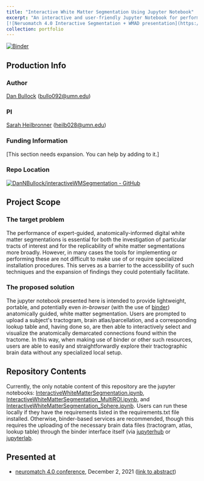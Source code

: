 ```yaml
---
title: "Interactive White Matter Segmentation Using Jupyter Notebook"
excerpt: "An interactive and user-friendly Jupyter Notebook for performing anatomy-based, in-browser segmentations. 1<br/>
[![Neruomatch 4.0 Interactive Segmentation + WMAD presentation](https://img.youtube.com/vi/FAV5HdVQ91c/0.jpg)](https://www.youtube.com/watch?v=FAV5HdVQ91c)"
collection: portfolio
---
```


[![Binder](https://mybinder.org/badge_logo.svg)](https://mybinder.org/v2/gh/DanNBullock/interactiveWMSegmentation/master?filepath=InteractiveWhiteMatterSegmentation.ipynb)

## Production Info

### Author
[Dan Bullock](https://github.com/DanNBullock/) (bullo092@umn.edu)

### PI
[Sarah Heilbronner](https://med.umn.edu/bio/department-of-neuroscience/sarah-heilbronner) (heilb028@umn.edu)

### Funding Information
[This section needs expansion. You can help by adding to it.]

### Repo Location

[![DanNBullock/interactiveWMSegmentation - GitHub](https://gh-card.dev/repos/DanNBullock/interactiveWMSegmentation.svg)](https://github.com/DanNBullock/interactiveWMSegmentation)

## Project Scope

### The target problem
The performance of expert-guided, anatomically-informed digital white matter segmentations is essential for both the investigation of particular tracts of interest and for the replicability of white matter segmentations more broadly.  However, in many cases the tools for implementing or performing these are not difficult to make use of or require specialized installation procedures.  This serves as a barrier to the accessibility of such techniques and the expansion of findings they could potentially facilitate.

### The proposed solution
The jupyter notebook presented here is intended to provide lightweight, portable, and potentially even _in-browser_ (with the use of [binder](https://mybinder.org)) anatomically guided, white matter segmentation.  Users are prompted to upload a subject's tractogram, brain atlas/parcellation, and a corresponding lookup table and, having done so, are then able to interactively select and visualize the anatomically demarcated connections found within the tractome.  In this way, when making use of binder or other such resources, users are able to easily and straightforwardly explore their tractographic brain data without any specialized local setup.

## Repository Contents
Currently, the only notable content of this repository are the jupyter notebooks: [InteractiveWhiteMatterSegmentation.ipynb](https://github.com/DanNBullock/interactiveWMSegmentation/blob/master/InteractiveWhiteMatterSegmentation.ipynb), [InteractiveWhiteMatterSegmentation_MultiROI.ipynb](https://github.com/DanNBullock/interactiveWMSegmentation/blob/master/InteractiveWhiteMatterSegmentation_MultiROI.ipynb), and [InteractiveWhiteMatterSegmentation_Sphere.ipynb](https://github.com/DanNBullock/interactiveWMSegmentation/blob/master/InteractiveWhiteMatterSegmentation_Sphere.ipynb).  Users can run these locally if they have the requirements listed in the requirements.txt file installed.  Otherwise, binder-based services are recommended, though this requires the uploading of the necessary brain data files (tractogram, atlas, lookup table) through the binder interface itself (via [jupyterhub](https://tljh.jupyter.org/en/latest/howto/content/add-data.html) or [jupyterlab](https://jupyterlab.readthedocs.io/en/stable/user/files.html).

## Presented at

- [neuromatch 4.0 conference](https://conference.neuromatch.io/), December 2, 2021 ([link to abstract](https://conference.neuromatch.io/abstract?edition=2021-4&submission_id=recLOhLHOC7iHTKPt))
